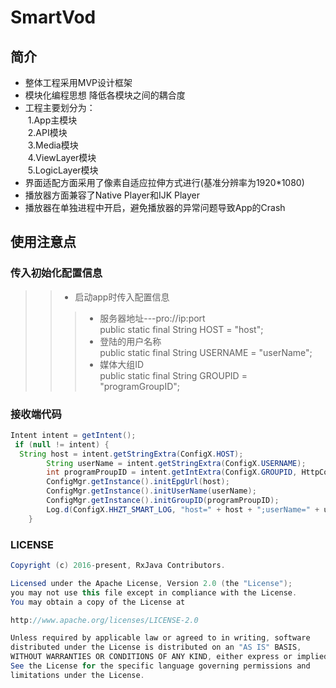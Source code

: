 SmartVod
=========
简介
---------
- 整体工程采用MVP设计框架
- 模块化编程思想 降低各模块之间的耦合度
- 工程主要划分为：<br>
  1.App主模块<br>
  2.API模块<br>
  3.Media模块<br>
  4.ViewLayer模块<br>
  5.LogicLayer模块<br>
- 界面适配方面采用了像素自适应拉伸方式进行(基准分辨率为1920*1080)
- 播放器方面兼容了Native Player和IJK Player
- 播放器在单独进程中开启，避免播放器的异常问题导致App的Crash

使用注意点
-----------
### 传入初始化配置信息
>>* 启动app时传入配置信息
>>>* 服务器地址---pro://ip:port<br>
public static final String HOST = "host";
>>>* 登陆的用户名称<br>
public static final String USERNAME = "userName";
>>>* 媒体大组ID<br>
public static final String GROUPID = "programGroupID";
### 接收端代码
```Java
Intent intent = getIntent();
 if (null != intent) {
  String host = intent.getStringExtra(ConfigX.HOST);
		String userName = intent.getStringExtra(ConfigX.USERNAME);
		int programProupID = intent.getIntExtra(ConfigX.GROUPID, HttpConst.DEFAULT_GROUP_ID);
		ConfigMgr.getInstance().initEpgUrl(host);
		ConfigMgr.getInstance().initUserName(userName);
		ConfigMgr.getInstance().initGroupID(programProupID);
		Log.d(ConfigX.HHZT_SMART_LOG, "host=" + host + ";userName=" + userName + ";programProupID=" + programProupID);
	}
```
### LICENSE
```Java
Copyright (c) 2016-present, RxJava Contributors.

Licensed under the Apache License, Version 2.0 (the "License");
you may not use this file except in compliance with the License.
You may obtain a copy of the License at

http://www.apache.org/licenses/LICENSE-2.0

Unless required by applicable law or agreed to in writing, software
distributed under the License is distributed on an "AS IS" BASIS,
WITHOUT WARRANTIES OR CONDITIONS OF ANY KIND, either express or implied.
See the License for the specific language governing permissions and
limitations under the License.
```
